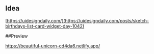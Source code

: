 ## Idea

[https://uidesigndaily.com/](https://uidesigndaily.com/posts/sketch-birthdays-list-card-widget-day-1042)

##Preview

https://beautiful-unicorn-cd4da6.netlify.app/
